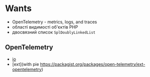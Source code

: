 # Wants

- OpenTelemetry - metrics, logs, and traces
- області видимості об'єктів PHP
- двосвязний список `SplDoublyLinkedList`

## OpenTelemetry

- [io](https://opentelemetry.io/)
- [ext](with pie https://packagist.org/packages/open-telemetry/ext-opentelemetry)